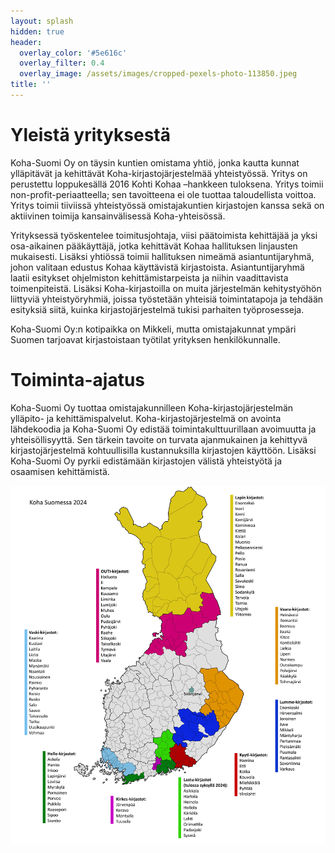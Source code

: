 ```yaml
---
layout: splash
hidden: true
header:
  overlay_color: '#5e616c'
  overlay_filter: 0.4
  overlay_image: /assets/images/cropped-pexels-photo-113850.jpeg
title: ''
---
```


# Yleistä yrityksestä

Koha-Suomi Oy on täysin kuntien omistama yhtiö, jonka kautta kunnat ylläpitävät ja kehittävät Koha-kirjastojärjestelmää yhteistyössä. Yritys on perustettu loppukesällä 2016 Kohti Kohaa –hankkeen tuloksena. Yritys toimii non-profit-periaatteella; sen tavoitteena ei ole tuottaa taloudellista voittoa. Yritys toimii tiiviissä yhteistyössä omistajakuntien kirjastojen kanssa sekä on aktiivinen toimija kansainvälisessä Koha-yhteisössä.

Yrityksessä työskentelee toimitusjohtaja, viisi päätoimista kehittäjää ja yksi osa-aikainen pääkäyttäjä, jotka kehittävät Kohaa hallituksen linjausten mukaisesti. Lisäksi yhtiössä toimii hallituksen nimeämä asiantuntijaryhmä, johon valitaan edustus Kohaa käyttävistä kirjastoista. Asiantuntijaryhmä laatii esitykset ohjelmiston kehittämistarpeista ja niihin vaadittavista toimenpiteistä. Lisäksi Koha-kirjastoilla on muita järjestelmän kehitystyöhön liittyviä yhteistyöryhmiä, joissa työstetään yhteisiä toimintatapoja ja tehdään esityksiä siitä, kuinka kirjastojärjestelmä tukisi parhaiten työprosesseja.

Koha-Suomi Oy:n kotipaikka on Mikkeli, mutta omistajakunnat ympäri Suomen tarjoavat kirjastoistaan työtilat yrityksen henkilökunnalle.

# Toiminta-ajatus

Koha-Suomi Oy tuottaa omistajakunnilleen Koha-kirjastojärjestelmän ylläpito- ja kehittämispalvelut. Koha-kirjastojärjestelmä on avointa lähdekoodia ja  Koha-Suomi Oy edistää toimintakulttuurillaan avoimuutta ja yhteisöllisyyttä. Sen tärkein tavoite on turvata ajanmukainen ja kehittyvä kirjastojärjestelmä kohtuullisilla kustannuksilla kirjastojen käyttöön. Lisäksi Koha-Suomi Oy pyrkii edistämään kirjastojen välistä yhteistyötä ja osaamisen kehittämistä.

![Koha Suomessa](/assets/images/koha-kartta-2024.jpg)
